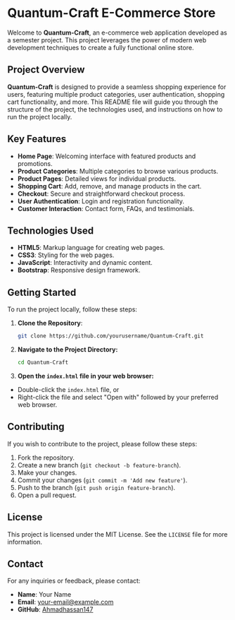 # Quantum-Craft E-Commerce Store

Welcome to **Quantum-Craft**, an e-commerce web application developed as a semester project. This project leverages the power of modern web development techniques to create a fully functional online store. 

## Project Overview

**Quantum-Craft** is designed to provide a seamless shopping experience for users, featuring multiple product categories, user authentication, shopping cart functionality, and more. This README file will guide you through the structure of the project, the technologies used, and instructions on how to run the project locally.

## Key Features

- **Home Page**: Welcoming interface with featured products and promotions.
- **Product Categories**: Multiple categories to browse various products.
- **Product Pages**: Detailed views for individual products.
- **Shopping Cart**: Add, remove, and manage products in the cart.
- **Checkout**: Secure and straightforward checkout process.
- **User Authentication**: Login and registration functionality.
- **Customer Interaction**: Contact form, FAQs, and testimonials.

## Technologies Used

- **HTML5**: Markup language for creating web pages.
- **CSS3**: Styling for the web pages.
- **JavaScript**: Interactivity and dynamic content.
- **Bootstrap**: Responsive design framework.

## Getting Started

To run the project locally, follow these steps:

1. **Clone the Repository**:
   ```bash
   git clone https://github.com/yourusername/Quantum-Craft.git

2. **Navigate to the Project Directory:**
   ```bash
   cd Quantum-Craft
3. **Open the `index.html` file in your web browser:**
- Double-click the `index.html` file, or
- Right-click the file and select "Open with" followed by your preferred web browser.

## Contributing

If you wish to contribute to the project, please follow these steps:

1. Fork the repository.
2. Create a new branch (`git checkout -b feature-branch`).
3. Make your changes.
4. Commit your changes (`git commit -m 'Add new feature'`).
5. Push to the branch (`git push origin feature-branch`).
6. Open a pull request.

## License

This project is licensed under the MIT License. See the `LICENSE` file for more information.

## Contact

For any inquiries or feedback, please contact:

- **Name**: Your Name
- **Email**: your-email@example.com
- **GitHub**: [Ahmadhassan147](https://github.com/Ahmadhassan147)
